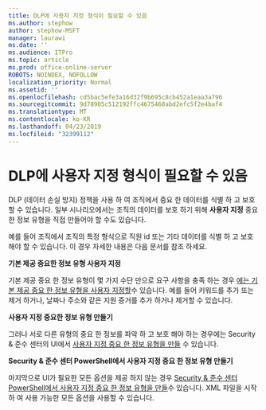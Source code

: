 ```yaml
---
title: DLP에 사용자 지정 형식이 필요할 수 있음
ms.author: stephow
author: stephow-MSFT
manager: laurawi
ms.date: ''
ms.audience: ITPro
ms.topic: article
ms.prod: office-online-server
ROBOTS: NOINDEX, NOFOLLOW
localization_priority: Normal
ms.assetid: ''
ms.openlocfilehash: cd5bac5efe3a16d32f9b695c8cb452a1eaa3a796
ms.sourcegitcommit: 9d78905c512192ffc4675468abd2efc5f2e4baf4
ms.translationtype: MT
ms.contentlocale: ko-KR
ms.lasthandoff: 04/23/2019
ms.locfileid: "32399112"
---
```

# <a name="dlp-might-need-a-custom-type"></a>DLP에 사용자 지정 형식이 필요할 수 있음

DLP (데이터 손실 방지) 정책을 사용 하 여 조직에서 중요 한 데이터를 식별 하 고 보호할 수 있습니다. 일부 시나리오에서는 조직의 데이터를 보호 하기 위해 **사용자 지정** 중요 한 정보 유형을 직접 만들어야 할 수도 있습니다.

예를 들어 조직에서 조직의 특정 형식으로 직원 id 또는 기타 데이터를 식별 하 고 보호 해야 할 수 있습니다. 이 경우 자세한 내용은 다음 문서를 참조 하세요. 
  
 **기본 제공 중요한 정보 유형 사용자 지정**
  
기본 제공 중요 한 정보 유형이 몇 가지 수단 만으로 요구 사항을 충족 하는 경우 [에는 기본 제공 중요 한 정보 유형을 사용자 지정할](https://docs.microsoft.com/en-us/office365/securitycompliance/customize-a-built-in-sensitive-information-type)수 있습니다. 예를 들어 키워드를 추가 또는 제거 하거나, 날짜나 주소와 같은 지원 증거를 추가 하거나 제거할 수 있습니다.
  
 **사용자 지정 중요한 정보 유형 만들기**
  
그러나 서로 다른 유형의 중요 한 정보를 파악 하 고 보호 해야 하는 경우에는 Security & 준수 센터의 UI에서 [사용자 지정 중요 한 정보 유형을 만들](https://docs.microsoft.com/en-us/office365/securitycompliance/create-a-custom-sensitive-information-type) 수 있습니다. 
  
**Security & 준수 센터 PowerShell에서 사용자 지정 중요 한 정보 유형 만들기**

마지막으로 UI가 필요한 모든 옵션을 제공 하지 않는 경우 [Security & 준수 센터 PowerShell에서 사용자 지정 중요 한 정보 유형을 만들](https://docs.microsoft.com/en-us/office365/securitycompliance/create-a-custom-sensitive-information-type-in-scc-powershell)수 있습니다. XML 파일을 시작 하 여 사용 가능한 모든 옵션을 사용할 수 있습니다.

    
